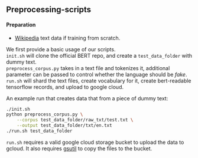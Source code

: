 ## Preprocessing-scripts
#### Preparation
- [Wikipedia](https://dumps.wikimedia.org/) text data if training from scratch. 

We first provide a basic usage of our scripts.  
``init.sh`` will clone the official BERT repo, and create a ``test_data_folder`` with dummy text.  
``preprocess_corpus.py`` takes in a text file and tokenizes it, additional parameter can be passed to control whether
the language should be *fake*.  
``run.sh`` will shard the text files, create vocabulary for it, create bert-readable tensorflow records, and upload to google cloud.  

An example run that creates data that from a piece of dummy text:
```bash
./init.sh
python preprocess_corpus.py \
    --corpus test_data_folder/raw_txt/test.txt \
    --output test_data_folder/txt/en.txt
./run.sh test_data_folder
```

``run.sh`` requires a valid google cloud storage bucket to upload the data to gcloud. 
It also requires [gsutil](https://cloud.google.com/storage/docs/gsutil_install) to copy the files to the bucket.
